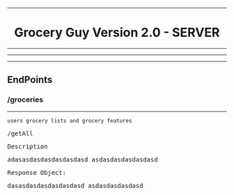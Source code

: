 
----

<h1 align="center"> Grocery Guy Version 2.0 - SERVER </h1>

----
----
----

## EndPoints


### /groceries

----

```
users grocery lists and grocery features
```
 
 <kbd>
 /getAll
 
 Description

adasasdasdasdasdasdasd
asdasdasdasdasdasd

 Response Object:

dasasdasdasdasdasdasd
asdasdasdasdasd
</kbd>
